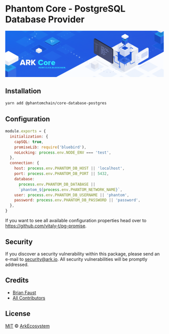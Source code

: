 # Phantom Core - PostgreSQL Database Provider

<p align="center">
    <img src="../../banner.png?sanitize=true" />
</p>

## Installation

```bash
yarn add @phantomchain/core-database-postgres
```

## Configuration

```js
module.exports = {
  initialization: {
    capSQL: true,
    promiseLib: require('bluebird'),
    noLocking: process.env.NODE_ENV === 'test',
  },
  connection: {
    host: process.env.PHANTOM_DB_HOST || 'localhost',
    port: process.env.PHANTOM_DB_PORT || 5432,
    database:
      process.env.PHANTOM_DB_DATABASE ||
      `phantom_${process.env.PHANTOM_NETWORK_NAME}`,
    user: process.env.PHANTOM_DB_USERNAME || 'phantom',
    password: process.env.PHANTOM_DB_PASSWORD || 'password',
  },
}
```

If you want to see all available configuration properties head over to https://github.com/vitaly-t/pg-promise.

## Security

If you discover a security vulnerability within this package, please send an e-mail to security@ark.io. All security vulnerabilities will be promptly addressed.

## Credits

- [Brian Faust](https://github.com/faustbrian)
- [All Contributors](../../../../contributors)

## License

[MIT](LICENSE) © [ArkEcosystem](https://ark.io)
